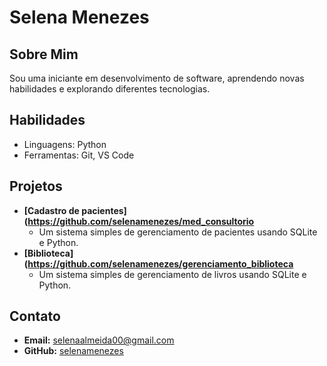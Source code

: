 # Selena Menezes

## Sobre Mim
Sou uma iniciante em desenvolvimento de software, aprendendo novas habilidades e explorando diferentes tecnologias.

## Habilidades
- Linguagens: Python
- Ferramentas: Git, VS Code

## Projetos
- **[Cadastro de pacientes](https://github.com/selenamenezes/med_consultorio**
  - Um sistema simples de gerenciamento de pacientes usando SQLite e Python.
- **[Biblioteca](https://github.com/selenamenezes/gerenciamento_biblioteca**
  - Um sistema simples de gerenciamento de livros usando SQLite e Python.

## Contato
- **Email:** selenaalmeida00@gmail.com
- **GitHub:** [selenamenezes](https://github.com/selenamenezes)

